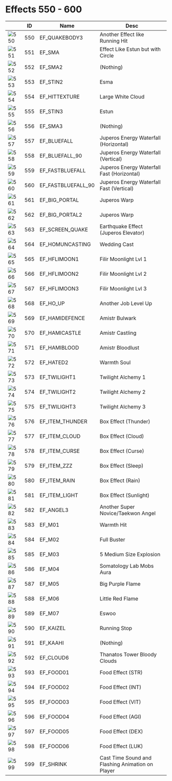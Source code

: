 # Effects 550 - 600

|    | ID | Name | Desc |
|----|----|------|------|
| ![550](550.gif) | 550 | EF_QUAKEBODY3 | Another Effect like Running Hit |
| ![551](551.gif) | 551 | EF_SMA | Effect Like Estun but with Circle |
| ![552](552.gif) | 552 | EF_SMA2 | (Nothing) |
| ![553](553.gif) | 553 | EF_STIN2 | Esma |
| ![554](554.gif) | 554 | EF_HITTEXTURE | Large White Cloud |
| ![555](555.gif) | 555 | EF_STIN3 | Estun |
| ![556](556.gif) | 556 | EF_SMA3 | (Nothing) |
| ![557](557.gif) | 557 | EF_BLUEFALL | Juperos Energy Waterfall (Horizontal) |
| ![558](558.gif) | 558 | EF_BLUEFALL_90 | Juperos Energy Waterfall (Vertical) |
| ![559](559.gif) | 559 | EF_FASTBLUEFALL | Juperos Energy Waterfall Fast (Horizontal) |
| ![560](560.gif) | 560 | EF_FASTBLUEFALL_90 | Juperos Energy Waterfall Fast (Vertical) |
| ![561](561.gif) | 561 | EF_BIG_PORTAL | Juperos Warp |
| ![562](562.gif) | 562 | EF_BIG_PORTAL2 | Juperos Warp |
| ![563](563.gif) | 563 | EF_SCREEN_QUAKE | Earthquake Effect (Juperos Elevator) |
| ![564](564.gif) | 564 | EF_HOMUNCASTING | Wedding Cast |
| ![565](565.gif) | 565 | EF_HFLIMOON1 | Filir Moonlight Lvl 1 |
| ![566](566.gif) | 566 | EF_HFLIMOON2 | Filir Moonlight Lvl 2 |
| ![567](567.gif) | 567 | EF_HFLIMOON3 | Filir Moonlight Lvl 3 |
| ![568](568.gif) | 568 | EF_HO_UP | Another Job Level Up |
| ![569](569.gif) | 569 | EF_HAMIDEFENCE | Amistr Bulwark |
| ![570](570.gif) | 570 | EF_HAMICASTLE | Amistr Castling |
| ![571](571.gif) | 571 | EF_HAMIBLOOD | Amistr Bloodlust |
| ![572](572.gif) | 572 | EF_HATED2 | Warmth Soul |
| ![573](573.gif) | 573 | EF_TWILIGHT1 | Twilight Alchemy 1 |
| ![574](574.gif) | 574 | EF_TWILIGHT2 | Twilight Alchemy 2 |
| ![575](575.gif) | 575 | EF_TWILIGHT3 | Twilight Alchemy 3 |
| ![576](576.gif) | 576 | EF_ITEM_THUNDER | Box Effect (Thunder) |
| ![577](577.gif) | 577 | EF_ITEM_CLOUD | Box Effect (Cloud) |
| ![578](578.gif) | 578 | EF_ITEM_CURSE | Box Effect (Curse) |
| ![579](579.gif) | 579 | EF_ITEM_ZZZ | Box Effect (Sleep) |
| ![580](580.gif) | 580 | EF_ITEM_RAIN | Box Effect (Rain) |
| ![581](581.gif) | 581 | EF_ITEM_LIGHT | Box Effect (Sunlight) |
| ![582](582.gif) | 582 | EF_ANGEL3 | Another Super Novice/Taekwon Angel |
| ![583](583.gif) | 583 | EF_M01 | Warmth Hit |
| ![584](584.gif) | 584 | EF_M02 | Full Buster |
| ![585](585.gif) | 585 | EF_M03 | 5 Medium Size Explosion |
| ![586](586.gif) | 586 | EF_M04 | Somatology Lab Mobs Aura |
| ![587](587.gif) | 587 | EF_M05 | Big Purple Flame |
| ![588](588.gif) | 588 | EF_M06 | Little Red Flame |
| ![589](589.gif) | 589 | EF_M07 | Eswoo |
| ![590](590.gif) | 590 | EF_KAIZEL | Running Stop |
| ![591](591.gif) | 591 | EF_KAAHI | (Nothing) |
| ![592](592.gif) | 592 | EF_CLOUD6 | Thanatos Tower Bloody Clouds |
| ![593](593.gif) | 593 | EF_FOOD01 | Food Effect (STR) |
| ![594](594.gif) | 594 | EF_FOOD02 | Food Effect (INT) |
| ![595](595.gif) | 595 | EF_FOOD03 | Food Effect (VIT) |
| ![596](596.gif) | 596 | EF_FOOD04 | Food Effect (AGI) |
| ![597](597.gif) | 597 | EF_FOOD05 | Food Effect (DEX) |
| ![598](598.gif) | 598 | EF_FOOD06 | Food Effect (LUK) |
| ![599](599.gif) | 599 | EF_SHRINK | Cast Time Sound and Flashing Animation on Player |
